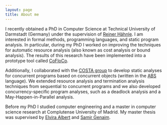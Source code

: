 ```yaml
---
layout: page
title: About me
---
```



I recently obtained a PhD in Computer Science at Technical
University of Darmstadt (Germany) under the supervision of [Reiner
Hähnle](https://www.se.informatik.tu-darmstadt.de/de/se/group-members/reiner-haehnle/). I
am interested in formal methods, programming languages, and static
program analysis. In particular, during my PhD I worked on improving
the techniques for automatic resource analysis (also known as cost
analysis or bound analysis). The results of this research
have been implemented into a prototype tool called [CoFloCo](http://aeflores.github.io/CoFloCo/).

Additionally, I collaborated with the [COSTA
group](http://costa.ls.fi.upm.es) to develop static analyses for
concurrent programs based on concurrent objects (written in the
[ABS](http://abs-models.org/) language).  We extended resource
analysis and termination analysis techniques from sequential to
concurrent programs and we also developed concurrency-specific program
analyses, such as a deadlock analysis and a May-Happen-in-Parallel
analysis.

Before my PhD I studied computer engineering and a master in computer
science research at Complutense University of Madrid. My master thesis
was supervised by  [Elvira
Albert](http://costa.ls.fi.upm.es/~elvira/) and [Samir
Genaim](http://samir.fdi.ucm.es/~genaim/).